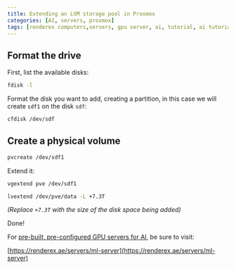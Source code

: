 ```yaml
---
title: Extending an LVM storage pool in Proxmox
categories: [AI, servers, proxmox]
tags: [renderex computers,servers, gpu server, ai, tutorial, ai tutorial, virtualization, virtual machine, pcie passthrough, gpu vm, gpu virtual machine, linux, proxmox] #TAG names should be lowercase
---
```

## Format the drive

First, list the available disks:
```bash
fdisk -l
```
Format the disk you want to add, creating a partition, in this case we will create `sdf1` on the disk `sdf`:
```bash
cfdisk /dev/sdf
```

## Create a physical volume

```bash
pvcreate /dev/sdf1
```
Extend it:
```bash
vgextend pve /dev/sdf1
```
```bash
lvextend /dev/pve/data -L +7.3T
```
*(Replace `+7.3T` with the size of the disk space being added)*

Done!


For [pre-built, pre-configured GPU servers for AI](https://renderex.ae/servers/ml-server), be sure to visit:

[https://renderex.ae/servers/ml-server](https://renderex.ae/servers/ml-server)
